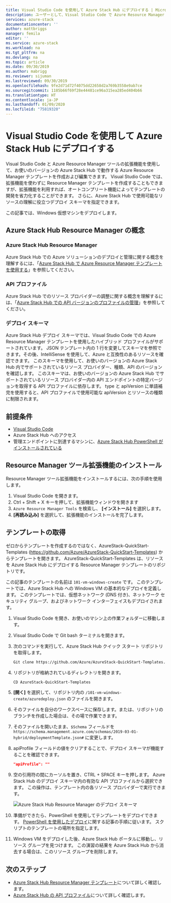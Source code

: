 ```yaml
---
title: Visual Studio Code を使用して Azure Stack Hub にデプロイする | Microsoft Docs
description: ユーザーとして、Visual Studio Code で Azure Resource Manager テンプレートを作成し、デプロイ スキーマを使って、使用しているバージョンの Azure Stack Hub と互換性のあるテンプレートを準備します。
services: azure-stack
documentationcenter: ''
author: mattbriggs
manager: femila
editor: ''
ms.service: azure-stack
ms.workload: na
ms.tgt_pltfrm: na
ms.devlang: na
ms.topic: article
ms.date: 09/30/2019
ms.author: mabrigg
ms.reviewer: sijuman
ms.lastreviewed: 09/30/2019
ms.openlocfilehash: 9fe2d71d72f4075dd22658d2a769b3558e9ab7ce
ms.sourcegitcommit: 1185b66f69f28e44481ce96a315ea285ed404b66
ms.translationtype: HT
ms.contentlocale: ja-JP
ms.lasthandoff: 01/09/2020
ms.locfileid: "75819320"
---
```

# <a name="deploy-with-visual-studio-code-to-azure-stack-hub"></a>Visual Studio Code を使用して Azure Stack Hub にデプロイする

Visual Studio Code と Azure Resource Manager ツールの拡張機能を使用して、お使いのバージョンの Azure Stack Hub で動作する Azure Resource Manager テンプレートを作成および編集できます。 Visual Studio Code では、拡張機能を使わずに Resource Manager テンプレートを作成することもできますが、拡張機能を利用すれば、オートコンプリート機能によってテンプレートの開発を省力化することができます。 さらに、Azure Stack Hub で使用可能なリソースの理解に役立つデプロイ スキーマを指定できます。

この記事では、Windows 仮想マシンをデプロイします。

## <a name="concepts-for-azure-stack-hub-resource-manager"></a>Azure Stack Hub Resource Manager の概念

### <a name="azure-stack-hub-resource-manager"></a>Azure Stack Hub Resource Manager

Azure Stack Hub での Azure ソリューションのデプロイと管理に関する概念を理解するには、「[Azure Stack Hub で Azure Resource Manager テンプレートを使用する](azure-stack-arm-templates.md)」を参照してください。

### <a name="api-profiles"></a>API プロファイル
Azure Stack Hub でのリソース プロバイダーの調整に関する概念を理解するには、「[Azure Stack Hub での API バージョンのプロファイルの管理](azure-stack-version-profiles.md)」を参照してください。

### <a name="the-deployment-schema"></a>デプロイ スキーマ

Azure Stack Hub デプロイ スキーマでは、Visual Studio Code での Azure Resource Manager テンプレートを使用したハイブリッド プロファイルがサポートされています。 JSON テンプレート内の 1 行を変更してスキーマを参照できます。その後、IntelliSense を使用して、Azure と互換性のあるリソースを確認できます。 このスキーマを使用して、お使いのバージョンの Azure Stack Hub 内でサポートされているリソース プロバイダー、種類、API のバージョンを確認します。 このスキーマは、お使いのバージョンの Azure Stack Hub でサポートされているリソース プロバイダー内の API エンドポイントの特定バージョンを取得する API プロファイルに依存します。 type と apiVersion に単語補完を使用すると、API プロファイルで使用可能な apiVersion とリソースの種類に制限されます。

## <a name="prerequisites"></a>前提条件

- [Visual Studio Code](https://code.visualstudio.com/)
- Azure Stack Hub へのアクセス
- 管理エンドポイントに到達するマシンに、[Azure Stack Hub PowerShell がインストールされている](https://docs.microsoft.com/azure-stack/operator/azure-stack-powershell-install?toc=https%3A%2F%2Fdocs.microsoft.com%2Fen-us%2Fazure-stack%2Fuser%2FTOC.json&bc=https%3A%2F%2Fdocs.microsoft.com%2Fen-us%2Fazure-stack%2Fbreadcrumb%2Ftoc.json)

## <a name="install-resource-manager-tools-extension"></a>Resource Manager ツール拡張機能のインストール

Resource Manager ツール拡張機能をインストールするには、次の手順を使用します。

1. Visual Studio Code を開きます。
2. Ctrl + Shift + X キーを押して、拡張機能ウィンドウを開きます
3. `Azure Resource Manager Tools` を検索し、 **[インストール]** を選択します。
4. **[再読み込み]** を選択して、拡張機能のインストールを完了します。

## <a name="get-a-template"></a>テンプレートの取得

ゼロからテンプレートを作成するのではなく、AzureStack-QuickStart-Templates (https://github.com/Azure/AzureStack-QuickStart-Templates) からテンプレートを開きます。 AzureStack-QuickStart-Templates は、リソースを Azure Stack Hub にデプロイする Resource Manager テンプレートのリポジトリです。 

この記事のテンプレートの名前は `101-vm-windows-create` です。 このテンプレートでは、Azure Stack Hub への Windows VM の基本的なデプロイを定義します。  このテンプレートでは、仮想ネットワーク (DNS 付き)、ネットワーク セキュリティ グループ、およびネットワーク インターフェイスもデプロイされます。

1. Visual Studio Code を開き、お使いのマシン上の作業フォルダーに移動します。
2. Visual Studio Code で Git bash ターミナルを開きます。
3. 次のコマンドを実行して、Azure Stack Hub クイック スタート リポジトリを取得します。
    ```bash  
    Git clone https://github.com/Azure/AzureStack-QuickStart-Templates.git
    ```
4. リポジトリが格納されているディレクトリを開きます。
    ```bash  
    CD AzureStack-QuickStart-Templates
    ```
5. **[開く]** を選択して、リポジトリ内の `/101-vm-windows-create/azuredeploy.json` のファイルを開きます。
6. そのファイルを自分のワークスペースに保存します。または、リポジトリのブランチを作成した場合は、その場で作業できます。
7. そのファイルを開いたまま、`$Schema` フィールドを `https://schema.management.azure.com/schemas/2019-03-01-hybrid/deploymentTemplate.json#` に変更します。
8. apiProfile フィールドの値をクリアすることで、デプロイ スキーマが機能することを確認できます。
    ```JSON  
    "apiProfile": ""
    ```
9. 空の引用符の間にカーソルを置き、CTRL + SPACE キーを押します。 Azure Stack Hub のデプロイ スキーマ内の有効な API プロファイルから選択できます。 この操作は、テンプレート内の各リソース プロバイダーで実行できます。

    ![Azure Stack Hub Resource Manager のデプロイ スキーマ](./media/azure-stack-resource-manager-deploy-template-vscode/azure-stack-resource-manager-vscode-schema.png)

10. 準備ができたら、PowerShell を使用してテンプレートをデプロイできます。 [PowerShell を使用したデプロイ](azure-stack-deploy-template-powershell.md)に関する記事の手順に従います。 スクリプトのテンプレートの場所を指定します。
11. Windows VM をデプロイした後、Azure Stack Hub ポータルに移動し、リソース グループを見つけます。 この演習の結果を Azure Stack Hub から消去する場合は、このリソース グループを削除します。

## <a name="next-steps"></a>次のステップ

- [Azure Stack Hub Resource Manager テンプレート](azure-stack-arm-templates.md)について詳しく確認します。  
- [Azure Stack Hub の API プロファイル](azure-stack-version-profiles.md)について詳しく確認します。